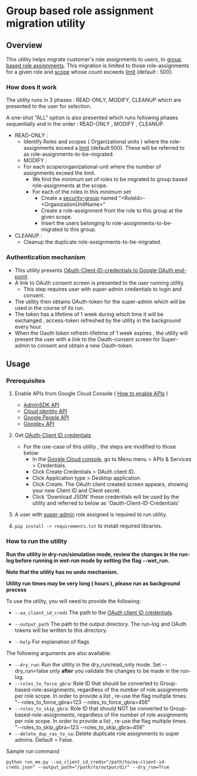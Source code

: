 # Group based role assignment migration utility

## Overview

This utility helps migrate customer's role assignments to users, to
[group based role assignments](https://support.google.com/a/users/answer/10385278).
This migration is limited to those role-assignments for a given role and
[scope](https://developers.google.com/admin-sdk/directory/reference/rest/v1/roleAssignments#resource:-roleassignment)
whose count exceeds [limit](https://support.google.com/a/answer/9807615)
(default : 500).

### How does it work

The utility runs in 3 phases : READ-ONLY, MODIFY, CLEANUP which are presented to
the user for selection.

A one-shot "ALL" option is also presented which runs following phases
sequentially and in the order : READ-ONLY , MODIFY , CLEANUP.

*   READ-ONLY :
    *   Identify Roles and scopes ( Organizational units ) where the
        role-assignments exceed a
        [limit](https://support.google.com/a/answer/9807615) (default:500).
        These will be referred to as role-assignments-to-be-migrated.
    *   MODIFY :
    *   For each scope/organizational-unit where the number of assignments
        exceed the limit.
        *   We find the minimum set of roles to be migrated to group based
            role-assignments at the scope.
        *   For each of the roles in this minimum set
            *   Create a
                [security-group](https://support.google.com/a/answer/10607394?hl=en)
                named "\<RoleId>-\<OrganizationUnitName>"
            *   Create a role-assignment from the role to this group at the
                given scope.
            *   Insert the users belonging to role-assignments-to-be-migrated to
                this group.
*   CLEANUP :
    *   Cleanup the duplicate role-assignments-to-be-migrated.

### Authentication mechanism

*   This utility presents
    [OAuth-Client-ID-credentials to Google OAuth end-point](https://developers.google.com/workspace/guides/auth-overview#process_overview).
*   A link to OAuth consent screen is presented to the user running utility.
    *   This step requires user with super-admin credentials to login and
        consent.
*   The utility then obtains OAuth-token for the super-admin which will be used
    in the course of its run.
*   The token has a lifetime of 1 week during which time it will be exchanged ,
    access-token refreshed by the utility in the background every hour.
*   When the Oauth token refresh-lifetime of 1 week expires , the utility will
    present the user with a link to the Oauth-consent screen for Super-admin to
    consent and obtain a new Oauth-token.

## Usage

### Prerequisites

<a id="pre-req-client-id"></a>

1.  Enable APIs from Google Cloud Console (
    [How to enable APIs](https://cloud.google.com/apis/docs/getting-started#enabling_apis)
    )

    *   [ AdminSDK API ](https://console.cloud.google.com/apis/api/admin.googleapis.com)
    *   [ Cloud identity API ](https://console.cloud.google.com/apis/library/cloudidentity.googleapis.com)
    *   [ Google People API ](https://console.cloud.google.com/apis/library/people.googleapis.com)
    *   [ Google+ API ](https://console.cloud.google.com/apis/library/plus.googleapis.com)

2.  Get
    [ OAuth-Client ID credentials ](https://developers.google.com/workspace/guides/create-credentials#oauth-client-id)

    *   For the use-case of this utility , the steps are modified to those below
        *   In the
            [Google Cloud console](https://console.cloud.google.com/apis/credentials),
            go to Menu menu > APIs & Services > Credentials.
        *   Click Create Credentials > OAuth client ID.
        *   Click Application type > Desktop application.
        *   Click Create. The OAuth client created screen appears, showing your
            new Client ID and Client secret.
        *   Click 'Download JSON' these credentials will be used by the utility
            and referred to below as 'Oauth-Client-ID-Credentials'

3.  A user with [super-admin](https://support.google.com/a/answer/2405986?hl=en)
    role assigned is required to run utility.

4.  `pip install -r requirements.txt` to install required libraries.

### How to run the utility

**Run the utility in dry-run/simulation mode, review the changes in the run-log
before running in wet-run mode by setting the flag --wet_run.**

**Note that the utility has no undo mechanism.**

**Utility run times may be very long ( hours ), please run as background
process**

To use the utility, you will need to provide the following:

*   `--oa_client_id_creds` The path to the
    [OAuth client ID credentials](#pre-req-client-id).
*   `--output_path` The path to the output directory. The run-log and OAuth
    tokens will be written to this directory.

*   `--help` For explanation of flags

The following arguments are also available:

*   `--dry_run`: Run the utility in the dry_run/read_only mode. Set
    --dry_run=false only **after** you validate the changes to be made in the
    run-log.
*   `--roles_to_force_gbra`: Role ID that should be converted to
    Group-based-role-assignments, regardless of the number of role assignments
    per role scope. In order to provide a list , re-use the flag multiple times.
    "--roles_to_force_gbra=123 --roles_to_force_gbra=456"
*   `--roles_to_skip_gbra`: Role ID that should NOT be converted to
    Group-based-role-assignments, regardless of the number of role assignments
    per role scope. In order to provide a list , re-use the flag multiple times.
    "--roles_to_skip_gbra=123 --roles_to_skip_gbra=456"
*   `--delete_dup_ras_to_sa`: Delete duplicate role assignments to super admins.
    Default = False.

Sample run command

`python run_me.py --oa_client_id_creds="/path/to/oa-client-id-creds.json"
--output_path="/path/to/output/dir" --dry_run=True`
